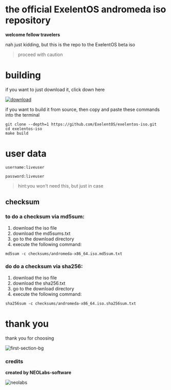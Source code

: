 # the official ExelentOS andromeda iso repository

**welcome fellow travelers**

nah just kidding, but this is the repo to the ExelentOS beta iso

> proceed with caution

# building

if you want to just download it, click down here

[![download]](https://mega.nz/file/5Fg1lTIB#4RqoMiJpBp27LcQuRzHLCA75T5_ohqizURs2Oi43QKM)

[download]: https://img.shields.io/badge/-DOWNLOAD-blue

if you want to build it from source, then copy and paste these commands into the terminal

```
git clone --depth=1 https://github.com/ExelentOS/exelentos-iso.git
cd exelentos-iso
make build
```

# user data

```
username:liveuser

password:liveuser
```

> hint:you won't need this, but just in case



## checksum

### to do a checksum via md5sum:

1. download the iso file
2. download the md5sums.txt
3. go to the download directory
4. execute the following command:
```
md5sum -c checksums/andromeda-x86_64.iso.md5sum.txt
```

### do do a checksum via sha256:


1. download the iso file
2. download the sha256.txt
3. go to the download directory
4. execute the following command:
```
sha256sum -c checksums/andromeda-x86_64.iso.sha256sum.txt
```

# thank you

thank you for choosing

![first-section-bg](https://user-images.githubusercontent.com/101670923/232256617-7a66f79e-a155-406a-b15e-81faa541e70b.png)



### credits

**created by NEOLabs-software**

![neolabs](https://github.com/NEOLabs-software/example-form-html/assets/101670923/7acb51d9-c48f-470a-9473-981358fb4865)
